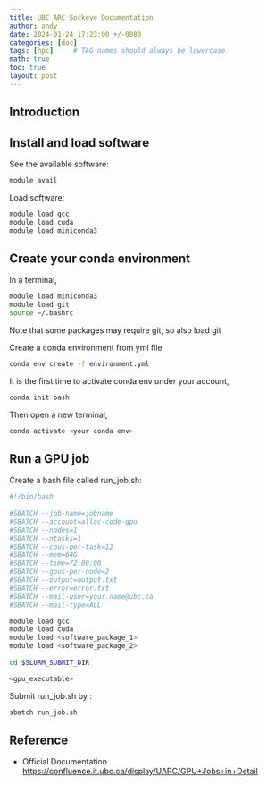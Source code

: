 ```yaml
---
title: UBC ARC Sockeye Documentation
author: andy
date: 2024-01-24 17:23:00 +/-0080
categories: [doc]
tags: [hpc]     # TAG names should always be lowercase
math: true
toc: true
layout: post
---
```


## Introduction 

## Install and load software

See the available software:
```bash
module avail
```

Load software:
```bash
module load gcc
module load cuda
module load miniconda3
```

## Create your conda environment
In a terminal,

```bash
module load miniconda3
module load git
source ~/.bashrc
```

Note that some packages may require git, so also load git

Create a conda environment from yml file

```bash
conda env create -f environment.yml
```

It is the first time to activate conda env under your account, 
```bash
conda init bash
```

Then open a new terminal,
```bash
conda activate <your conda env>

```

## Run a GPU job

Create a bash file called run_job.sh:

```bash
#!/bin/bash
 
#SBATCH --job-name=jobname            
#SBATCH --account=alloc-code-gpu    
#SBATCH --nodes=1                  
#SBATCH --ntasks=1
#SBATCH --cpus-per-task=12                           
#SBATCH --mem=64G                  
#SBATCH --time=72:00:00             
#SBATCH --gpus-per-node=2
#SBATCH --output=output.txt         
#SBATCH --error=error.txt          
#SBATCH --mail-user=your.name@ubc.ca
#SBATCH --mail-type=ALL                               

module load gcc
module load cuda
module load <software_package_1>
module load <software_package_2>
 
cd $SLURM_SUBMIT_DIR

<gpu_executable>

```

Submit run_job.sh by :

```bash
sbatch run_job.sh
```

## Reference
- Official Documentation <https://confluence.it.ubc.ca/display/UARC/GPU+Jobs+in+Detail>

